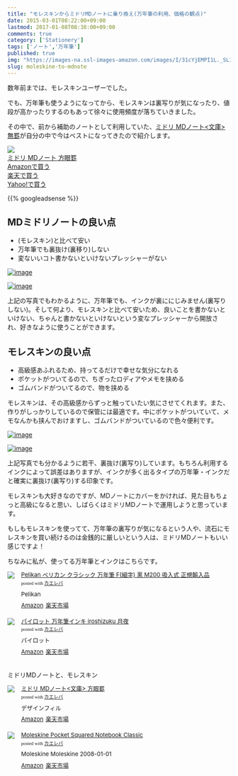 ```yaml
---
title: "モレスキンからミドリMDノートに乗り換え(万年筆の利用、価格の観点)"
date: 2015-03-01T08:22:00+09:00
lastmod: 2017-01-08T08:38:00+09:00
comments: true
category: ['Stationery']
tags: ['ノート','万年筆']
published: true
img: "https://images-na.ssl-images-amazon.com/images/I/31cYjEMPI1L._SL160_.jpg"
slug: moleskine-to-mdnote
---
```


数年前までは、モレスキンユーザーでした。

でも、万年筆も使うようになってから、モレスキンは裏写りが気になったり、値段が高かったりするのもあって徐々に使用頻度が落ちていきました。

その中で、前から補助のノートとして利用していた、<a href="http://www.amazon.co.jp/exec/obidos/asin/B003CT47YG/meganii-22/">ミドリ MDノート<文庫> 無罫</a>が自分の中で今はベストになってきたので紹介します。


<div class="booklink-box"><div class="booklink-image"><a href=https://www.amazon.co.jp/%E3%83%87%E3%82%B6%E3%82%A4%E3%83%B3%E3%83%95%E3%82%A3%E3%83%AB-15003006-%E3%83%9F%E3%83%89%E3%83%AA-MD%E3%83%8E%E3%83%BC%E3%83%88-%E6%96%B9%E7%9C%BC%E7%BD%AB/dp/B0091GBD00%3Fpsc%3D1%26SubscriptionId%3DAKIAI6MZOKQQCKBKJBLQ%26tag%3Dmeganii-22%26linkCode%3Dxm2%26camp%3D2025%26creative%3D165953%26creativeASIN%3DB0091GBD00><img src="https://images-fe.ssl-images-amazon.com/images/I/41alB7IL-JL._SL160_.jpg" /></a></div><div class="booklink-info"><div class="booklink-name"><a href="http://www.amazon.co.jp/exec/obidos/asin/B0091GBD00/meganii-22/">ミドリ MDノート<A5> 方眼罫</a></div><div class="shoplinkamazon"><a href="http://www.amazon.co.jp/exec/obidos/asin/B0091GBD00/meganii-22/">Amazonで買う</a></div><div class="shoplinkrakuten"><a href="http://hb.afl.rakuten.co.jp/hgc/10b944e1.69649a36.10b944e2.c5d6d56c/?pc=http://search.rakuten.co.jp/search/mall?sitem=MDミドリノート&m=http://m.rakuten.co.jp/">楽天で買う</a></div><div class="shoplinkyahoo"><a href="http://ck.jp.ap.valuecommerce.com/servlet/referral?sid=3067752&pid=884189678&vc_url=http://search.shopping.yahoo.co.jp/search?p=MDミドリノート">Yahoo!で買う</a></div></div></div>


{{% googleadsense %}}


## MDミドリノートの良い点

- (モレスキン)と比べて安い
- 万年筆でも裏抜け(裏移り)しない
- 変ないいコト書かないといけないプレッシャーがない

<p><a href="https://www.flickr.com/photos/35571855@N06/16490758119" title="imageby meganii, on Flickr"><img class="img-responsive" src="https://farm9.staticflickr.com/8627/16490758119_3010a061a5_z.jpg" alt="image"></a></p>
<p><a href="https://www.flickr.com/photos/35571855@N06/16675538541" title="imageby meganii, on Flickr"><img class="img-responsive" src="https://farm9.staticflickr.com/8668/16675538541_f8fcde55ce_z.jpg" alt="image"></a></p>


上記の写真でもわかるように、万年筆でも、インクが裏ににじみません(裏写りしない)。そして何より、モレスキンと比べて安いため、良いことを書かないといけない、ちゃんと書かないといけないという変なプレッシャーから開放され、好きなように使うことができます。

## モレスキンの良い点

- 高級感あふれるため、持ってるだけで幸せな気分になれる
- ポケットがついてるので、ちぎったロディアやメモを挟める
- ゴムバンドがついてるので、物を挟める

モレスキンは、その高級感からずっと触っていたい気にさせてくれます。また、作りがしっかりしているので保管には最適です。中にポケットがついていて、メモなんかも挟んでおけますし、ゴムバンドがついているので色々便利です。

<p><a href="https://www.flickr.com/photos/35571855@N06/16054570634" title="imageby meganii, on Flickr"><img class="img-responsive" src="https://farm9.staticflickr.com/8606/16054570634_4cd822ff1e_z.jpg" alt="image"></a></p>
<p><a href="https://www.flickr.com/photos/35571855@N06/16054572914" title="imageby meganii, on Flickr"><img class="img-responsive" src="https://farm9.staticflickr.com/8611/16054572914_a2be32490f_z.jpg" alt="image"></a></p>


上記写真でも分かるように若干、裏抜け(裏写り)しています。もちろん利用するインクによって誤差はありますが、インクが多く出るタイプの万年筆・インクだと確実に裏抜け(裏写り)する印象です。

モレスキンも大好きなのですが、MDノートにカバーをかければ、見た目もちょっと高級になると思い、しばらくはミドリMDノートで運用しようと思っています。

もしもモレスキンを使ってて、万年筆の裏写りが気になるという人や、流石にモレスキンを買い続けるのは金銭的に厳しいという人は、ミドリMDノートもいい感じですよ！

ちなみに私が、使ってる万年筆とインクはこちらです。

<div class="kaerebalink-box" style="text-align:left;padding-bottom:20px;font-size:small;/zoom: 1;overflow: hidden;"><div class="kaerebalink-image" style="float:left;margin:0 15px 10px 0;"><a href="http://www.amazon.co.jp/exec/obidos/ASIN/B00JZD80HI/meganii-22/ref=nosim/" rel="nofollow" target="_blank"><img src="https://images-na.ssl-images-amazon.com/images/I/314xDVgEbpL._SL160_.jpg" style="border: none;" /></a></div><div class="kaerebalink-info" style="line-height:120%;/zoom: 1;overflow: hidden;"><div class="kaerebalink-name" style="margin-bottom:10px;line-height:120%"><a href="http://www.amazon.co.jp/exec/obidos/ASIN/B00JZD80HI/meganii-22/ref=nosim/" rel="nofollow" target="_blank">Pelikan ペリカン クラシック 万年筆 F(細字) 黒 M200 吸入式 正規輸入品</a><div class="kaerebalink-powered-date" style="font-size:8pt;margin-top:5px;font-family:verdana;line-height:120%">posted with <a href="http://kaereba.com" rel="nofollow" target="_blank">カエレバ</a></div></div><div class="kaerebalink-detail" style="margin-bottom:5px;"> Pelikan     </div><div class="kaerebalink-link1" style="margin-top:10px;"><div class="shoplinkamazon" style="display:inline;margin-right:5px"><a href="http://www.amazon.co.jp/gp/search?keywords=%83y%83%8A%83J%83%93&__mk_ja_JP=%83J%83%5E%83J%83i&tag=meganii-22" rel="nofollow" target="_blank">Amazon</a></div><div class="shoplinkrakuten" style="display:inline;margin-right:5px"><a href="http://hb.afl.rakuten.co.jp/hgc/0f1c1106.d5997202.117c2ed9.4ab7d4d2/?pc=http%3A%2F%2Fsearch.rakuten.co.jp%2Fsearch%2Fmall%2F%25E3%2583%259A%25E3%2583%25AA%25E3%2582%25AB%25E3%2583%25B3%2F-%2Ff.1-p.1-s.1-sf.0-st.A-v.2%3Fx%3D0%26scid%3Daf_ich_link_urltxt%26m%3Dhttp%3A%2F%2Fm.rakuten.co.jp%2F" rel="nofollow" target="_blank">楽天市場</a></div></div></div><div class="booklink-footer" style="clear: left"></div></div>

<div class="kaerebalink-box" style="text-align:left;padding-bottom:20px;font-size:small;/zoom: 1;overflow: hidden;"><div class="kaerebalink-image" style="float:left;margin:0 15px 10px 0;"><a href="http://www.amazon.co.jp/exec/obidos/ASIN/B0019XWYC4/meganii-22/ref=nosim/" rel="nofollow" target="_blank"><img src="https://images-na.ssl-images-amazon.com/images/I/4195wwoj6PL._SL160_.jpg" style="border: none;" /></a></div><div class="kaerebalink-info" style="line-height:120%;/zoom: 1;overflow: hidden;"><div class="kaerebalink-name" style="margin-bottom:10px;line-height:120%"><a href="http://www.amazon.co.jp/exec/obidos/ASIN/B0019XWYC4/meganii-22/ref=nosim/" rel="nofollow" target="_blank">パイロット 万年筆インキ iroshizuku 月夜</a><div class="kaerebalink-powered-date" style="font-size:8pt;margin-top:5px;font-family:verdana;line-height:120%">posted with <a href="http://kaereba.com" rel="nofollow" target="_blank">カエレバ</a></div></div><div class="kaerebalink-detail" style="margin-bottom:5px;"> パイロット     </div><div class="kaerebalink-link1" style="margin-top:10px;"><div class="shoplinkamazon" style="display:inline;margin-right:5px"><a href="http://www.amazon.co.jp/gp/search?keywords=%8C%8E%96%E9&__mk_ja_JP=%83J%83%5E%83J%83i&tag=meganii-22" rel="nofollow" target="_blank">Amazon</a></div><div class="shoplinkrakuten" style="display:inline;margin-right:5px"><a href="http://hb.afl.rakuten.co.jp/hgc/0f1c1106.d5997202.117c2ed9.4ab7d4d2/?pc=http%3A%2F%2Fsearch.rakuten.co.jp%2Fsearch%2Fmall%2F%25E6%259C%2588%25E5%25A4%259C%2F-%2Ff.1-p.1-s.1-sf.0-st.A-v.2%3Fx%3D0%26scid%3Daf_ich_link_urltxt%26m%3Dhttp%3A%2F%2Fm.rakuten.co.jp%2F" rel="nofollow" target="_blank">楽天市場</a></div></div></div><div class="booklink-footer" style="clear: left"></div></div>


ミドリMDノートと、モレスキン
<div class="kaerebalink-box" style="text-align:left;padding-bottom:20px;font-size:small;/zoom: 1;overflow: hidden;"><div class="kaerebalink-image" style="float:left;margin:0 15px 10px 0;"><a href="http://www.amazon.co.jp/exec/obidos/ASIN/B005N2WGEI/meganii-22/ref=nosim/" rel="nofollow" target="_blank"><img src="https://images-na.ssl-images-amazon.com/images/I/31cYjEMPI1L._SL160_.jpg" style="border: none;" /></a></div><div class="kaerebalink-info" style="line-height:120%;/zoom: 1;overflow: hidden;"><div class="kaerebalink-name" style="margin-bottom:10px;line-height:120%"><a href="http://www.amazon.co.jp/exec/obidos/ASIN/B005N2WGEI/meganii-22/ref=nosim/" rel="nofollow" target="_blank">ミドリ MDノート&lt;文庫&gt; 方眼罫</a><div class="kaerebalink-powered-date" style="font-size:8pt;margin-top:5px;font-family:verdana;line-height:120%">posted with <a href="http://kaereba.com" rel="nofollow" target="_blank">カエレバ</a></div></div><div class="kaerebalink-detail" style="margin-bottom:5px;"> デザインフィル     </div><div class="kaerebalink-link1" style="margin-top:10px;"><div class="shoplinkamazon" style="display:inline;margin-right:5px"><a href="http://www.amazon.co.jp/gp/search?keywords=MD&__mk_ja_JP=%83J%83%5E%83J%83i&tag=meganii-22" rel="nofollow" target="_blank" title="アマゾン" >Amazon</a></div><div class="shoplinkrakuten" style="display:inline;margin-right:5px"><a href="http://hb.afl.rakuten.co.jp/hgc/0f1c1106.d5997202.117c2ed9.4ab7d4d2/?pc=http%3A%2F%2Fsearch.rakuten.co.jp%2Fsearch%2Fmall%2FMD%2F-%2Ff.1-p.1-s.1-sf.0-st.A-v.2%3Fx%3D0%26scid%3Daf_ich_link_urltxt%26m%3Dhttp%3A%2F%2Fm.rakuten.co.jp%2F" rel="nofollow" target="_blank" title="楽天市場" >楽天市場</a></div></div></div><div class="booklink-footer" style="clear: left"></div></div>

<div class="kaerebalink-box" style="text-align:left;padding-bottom:20px;font-size:small;/zoom: 1;overflow: hidden;"><div class="kaerebalink-image" style="float:left;margin:0 15px 10px 0;"><a href="http://www.amazon.co.jp/exec/obidos/ASIN/888370102X/meganii-22/ref=nosim/" rel="nofollow" target="_blank"><img src="https://images-na.ssl-images-amazon.com/images/I/413bd9AxpzL._SL160_.jpg" style="border: none;" /></a></div><div class="kaerebalink-info" style="line-height:120%;/zoom: 1;overflow: hidden;"><div class="kaerebalink-name" style="margin-bottom:10px;line-height:120%"><a href="http://www.amazon.co.jp/exec/obidos/ASIN/888370102X/meganii-22/ref=nosim/" rel="nofollow" target="_blank">Moleskine Pocket Squared Notebook Classic</a><div class="kaerebalink-powered-date" style="font-size:8pt;margin-top:5px;font-family:verdana;line-height:120%">posted with <a href="http://kaereba.com" rel="nofollow" target="_blank">カエレバ</a></div></div><div class="kaerebalink-detail" style="margin-bottom:5px;">Moleskine Moleskine 2008-01-01    </div><div class="kaerebalink-link1" style="margin-top:10px;"><div class="shoplinkamazon" style="display:inline;margin-right:5px"><a href="http://www.amazon.co.jp/gp/search?keywords=%83%82%83%8C%83X%83L%83%93&__mk_ja_JP=%83J%83%5E%83J%83i&tag=meganii-22" rel="nofollow" target="_blank" title="アマゾン" >Amazon</a></div><div class="shoplinkrakuten" style="display:inline;margin-right:5px"><a href="http://hb.afl.rakuten.co.jp/hgc/0f1c1106.d5997202.117c2ed9.4ab7d4d2/?pc=http%3A%2F%2Fsearch.rakuten.co.jp%2Fsearch%2Fmall%2F%25E3%2583%25A2%25E3%2583%25AC%25E3%2582%25B9%25E3%2582%25AD%25E3%2583%25B3%2F-%2Ff.1-p.1-s.1-sf.0-st.A-v.2%3Fx%3D0%26scid%3Daf_ich_link_urltxt%26m%3Dhttp%3A%2F%2Fm.rakuten.co.jp%2F" rel="nofollow" target="_blank" title="楽天市場" >楽天市場</a></div></div></div><div class="booklink-footer" style="clear: left"></div></div>
